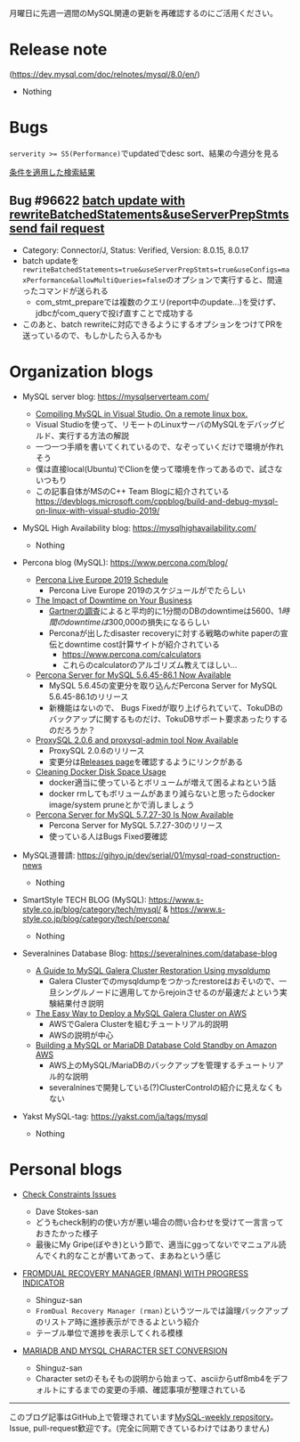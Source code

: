 月曜日に先週一週間のMySQL関連の更新を再確認するのにご活用ください。

# Release note

(https://dev.mysql.com/doc/relnotes/mysql/8.0/en/)

- Nothing

# Bugs

`serverity >= S5(Performance)`でupdatedでdesc sort、結果の今週分を見る

[条件を適用した検索結果](https://bugs.mysql.com/search.php?cmd=display&status=All&severity=-5&os=5&bug_age=0&order_by=mtime&direction=ASC&limit=30&mine=0&reorder_by=mtime)

## Bug #96622 [batch update with rewriteBatchedStatements&useServerPrepStmts send fail request](https://bugs.mysql.com/bug.php?id=96623)

- Category: Connector/J, Status: Verified, Version: 8.0.15, 8.0.17
- batch updateを`rewriteBatchedStatements=true&useServerPrepStmts=true&useConfigs=maxPerformance&allowMultiQueries=false`のオプションで実行すると、間違ったコマンドが送られる
  - com_stmt_prepareでは複数のクエリ(report中のupdate...)を受けず、jdbcがcom_queryで投げ直すことで成功する
- このあと、batch rewriteに対応できるようにするオプションをつけてPRを送っているので、もしかしたら入るかも


# Organization blogs

- MySQL server blog: https://mysqlserverteam.com/
  - [Compiling MySQL in Visual Studio. On a remote linux box.](https://mysqlserverteam.com/compiling-mysql-in-visual-studio-on-a-remote-linux-box/)
  - Visual Studioを使って、リモートのLinuxサーバのMySQLをデバッグビルド、実行する方法の解説
  - 一つ一つ手順を書いてくれているので、なぞっていくだけで環境が作れそう
  - 僕は直接local(Ubuntu)でClionを使って環境を作ってあるので、試さないつもり
  - この記事自体がMSのC++ Team Blogに紹介されている https://devblogs.microsoft.com/cppblog/build-and-debug-mysql-on-linux-with-visual-studio-2019/


- MySQL High Availability blog: https://mysqlhighavailability.com/
  - Nothing

- Percona blog (MySQL): https://www.percona.com/blog/
  - [Percona Live Europe 2019 Schedule](https://www.percona.com/blog/2019/08/19/percona-live-europe-2019-schedule/)
    - Percona Live Europe 2019のスケジュールがでたらしい
  - [The Impact of Downtime on Your Business](https://www.percona.com/blog/2019/08/20/impact-of-downtime-on-your-business/)
    - [Gartnerの調査](https://www.percona.com/blog/2019/08/20/impact-of-downtime-on-your-business/)によると平均的に1分間のDBのdowntimeは$5600、1時間のdowntimeは$300,000の損失になるらしい
    - Perconaが出したdisaster recoveryに対する戦略のwhite paperの宣伝とdowntime cost計算サイトが紹介されている
      - https://www.percona.com/calculators
      - これらのcalculatorのアルゴリズム教えてほしい...
  - [Percona Server for MySQL 5.6.45-86.1 Now Available](https://www.percona.com/blog/2019/08/20/percona-server-for-mysql-5-6-45-86-1/)
    - MySQL 5.6.45の変更分を取り込んだPercona Server for MySQL 5.6.45-86.1のリリース
    - 新機能はないので、 Bugs Fixedが取り上げられていて、TokuDBのバックアップに関するものだけ、TokuDBサポート要求あったりするのだろうか？
  - [ProxySQL 2.0.6 and proxysql-admin tool Now Available](https://www.percona.com/blog/2019/08/21/proxysql-2-0-6-and-proxysql-admin-tool-now-available/)
    - ProxySQL 2.0.6のリリース
    - 変更分は[Releases page](https://github.com/sysown/proxysql/releases)を確認するようにリンクがある
  - [Cleaning Docker Disk Space Usage](https://www.percona.com/blog/2019/08/21/cleaning-docker-disk-space-usage/)
    - docker適当に使っているとボリュームが増えて困るよねという話
    - docker rmしてもボリュームがあまり減らないと思ったらdocker image/system pruneとかで消しましょう
  - [Percona Server for MySQL 5.7.27-30 Is Now Available](https://www.percona.com/blog/2019/08/22/percona-server-for-mysql-5-7-27-30-available/)
    - Percona Server for MySQL 5.7.27-30のリリース
    - 使っている人はBugs Fixed要確認

- MySQL道普請: https://gihyo.jp/dev/serial/01/mysql-road-construction-news
  - Nothing

- SmartStyle TECH BLOG (MySQL): https://www.s-style.co.jp/blog/category/tech/mysql/ & https://www.s-style.co.jp/blog/category/tech/percona/
  - Nothing

- Severalnines Database Blog: https://severalnines.com/database-blog
  - [A Guide to MySQL Galera Cluster Restoration Using mysqldump](https://severalnines.com/database-blog/guide-mysql-galera-cluster-restoration-using-mysqldump)
    - Galera Clusterでのmysqldumpをつかったrestoreはおそいので、一旦シングルノードに適用してからrejoinさせるのが最速だよという実験結果付き説明
  - [The Easy Way to Deploy a MySQL Galera Cluster on AWS](https://severalnines.com/database-blog/easy-way-deploy-mysql-galera-cluster-aws)
    - AWSでGalera Clusterを組むチュートリアル的説明
    - AWSの説明が中心
  - [Building a MySQL or MariaDB Database Cold Standby on Amazon AWS](https://severalnines.com/database-blog/building-mysql-or-mariadb-database-cold-standby-amazon-aws)
    - AWS上のMySQL/MariaDBのバックアップを管理するチュートリアル的な説明
    - severalninesで開発している(?)ClusterControlの紹介に見えなくもない



- Yakst MySQL-tag: https://yakst.com/ja/tags/mysql
  - Nothing



# Personal blogs

- [Check Constraints Issues](https://elephantdolphin.blogspot.com/2019/08/check-constraints-issues.html)
  - Dave Stokes-san
  - どうもcheck制約の使い方が悪い場合の問い合わせを受けて一言言っておきたかった様子
  - 最後にMy Gripe(ぼやき)という節で、適当にggってないでマニュアル読んでくれ的なことが書いてあって、まあねという感じ

- [FROMDUAL RECOVERY MANAGER (RMAN) WITH PROGRESS INDICATOR](https://www.fromdual.com/fromdual-recovery-manager-rman-with-progress-indicator)
  - Shinguz-san
  - `FromDual Recovery Manager (rman)`というツールでは論理バックアップのリストア時に進捗表示ができるよという紹介
  - テーブル単位で進捗を表示してくれる模様
- [MARIADB AND MYSQL CHARACTER SET CONVERSION](https://www.fromdual.com/mariadb-and-mysql-character-set-conversion)
  - Shinguz-san
  - Character setのそもそもの説明から始まって、asciiからutf8mb4をデフォルトにするまでの変更の手順、確認事項が整理されている



-----

このブログ記事はGitHub上で管理されています[MySQL-weekly repository](https://github.com/tom--bo/MySQL-weekly)。Issue, pull-request歓迎です。(完全に同期できているわけではありません)
